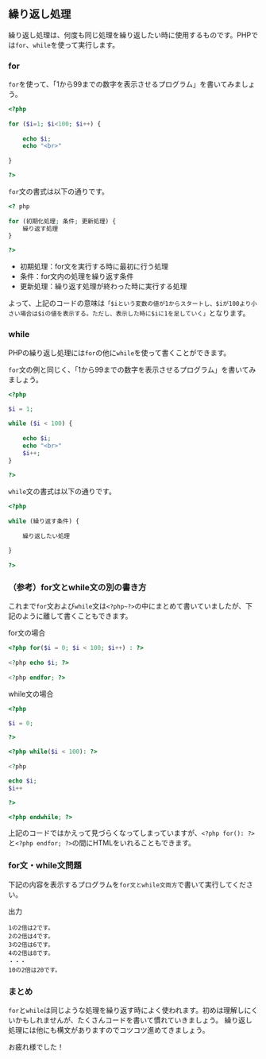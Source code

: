 ## 繰り返し処理
繰り返し処理は、何度も同じ処理を繰り返したい時に使用するものです。PHPでは`for`、`while`を使って実行します。

### for
`for`を使って、「1から99までの数字を表示させるプログラム」を書いてみましょう。

```php
<?php
    
for ($i=1; $i<100; $i++) {
    
    echo $i;
    echo "<br>"
    
}

?>
```

`for`文の書式は以下の通りです。
```php
<? php
    
for (初期化処理; 条件; 更新処理) {
    繰り返す処理
}

?>
```

- 初期処理：for文を実行する時に最初に行う処理
- 条件：for文内の処理を繰り返す条件
- 更新処理：繰り返す処理が終わった時に実行する処理

よって、上記のコードの意味は`「$iという変数の値が1からスタートし、$iが100より小さい場合は$iの値を表示する。ただし、表示した時に$iに1を足していく」`となります。

### while
PHPの繰り返し処理には`for`の他に`while`を使って書くことができます。

`for`文の例と同じく、「1から99までの数字を表示させるプログラム」を書いてみましょう。

```php
<?php
    
$i = 1;

while ($i < 100) {
    
    echo $i;
    echo "<br>"
    $i++;
}
    
?>
```

`while`文の書式は以下の通りです。

```php
<?php
    
while (繰り返す条件) {
    
    繰り返したい処理
    
}
    
?>
```

### （参考）for文とwhile文の別の書き方
これまで`for`文および`while`文は`<?php~?>`の中にまとめて書いていましたが、下記のように離して書くこともできます。

for文の場合
```php
<?php for($i = 0; $i < 100; $i++) : ?>
    
<?php echo $i; ?>
        
<?php endfor; ?>
```

while文の場合
```php
<?php 

$i = 0;

?>

<?php while($i < 100): ?>
    
<?php

echo $i;
$i++

?>

<?php endwhile; ?>
```

上記のコードではかえって見づらくなってしまっていますが、`<?php for(): ?>`と`<?php endfor; ?>`の間にHTMLをいれることもできます。

### for文・while文問題
下記の内容を表示するプログラムを`for文とwhile文両方`で書いて実行してください。

出力
    
    1の2倍は2です。
    2の2倍は4です。
    3の2倍は6です。
    4の2倍は8です。
    ・・・
    10の2倍は20です。
    
### まとめ
`for`と`while`は同じような処理を繰り返す時によく使われます。初めは理解しにくいかもしれませんが、たくさんコードを書いて慣れていきましょう。
繰り返し処理には他にも構文がありますのでコツコツ進めてきましょう。

お疲れ様でした！
